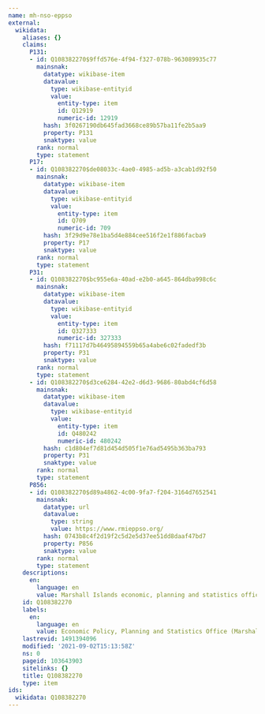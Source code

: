 ```yaml
---
name: mh-nso-eppso
external:
  wikidata:
    aliases: {}
    claims:
      P131:
      - id: Q108382270$9ffd576e-4f94-f327-078b-963089935c77
        mainsnak:
          datatype: wikibase-item
          datavalue:
            type: wikibase-entityid
            value:
              entity-type: item
              id: Q12919
              numeric-id: 12919
          hash: 3f0267190db645fad3668ce89b57ba11fe2b5aa9
          property: P131
          snaktype: value
        rank: normal
        type: statement
      P17:
      - id: Q108382270$de08033c-4ae0-4985-ad5b-a3cab1d92f50
        mainsnak:
          datatype: wikibase-item
          datavalue:
            type: wikibase-entityid
            value:
              entity-type: item
              id: Q709
              numeric-id: 709
          hash: 3f29d9e78e1ba5d4e884cee516f2e1f886facba9
          property: P17
          snaktype: value
        rank: normal
        type: statement
      P31:
      - id: Q108382270$bc955e6a-40ad-e2b0-a645-864dba998c6c
        mainsnak:
          datatype: wikibase-item
          datavalue:
            type: wikibase-entityid
            value:
              entity-type: item
              id: Q327333
              numeric-id: 327333
          hash: f71117d7b46495894559b65a4abe6c02fadedf3b
          property: P31
          snaktype: value
        rank: normal
        type: statement
      - id: Q108382270$d3ce6284-42e2-d6d3-9686-80abd4cf6d58
        mainsnak:
          datatype: wikibase-item
          datavalue:
            type: wikibase-entityid
            value:
              entity-type: item
              id: Q480242
              numeric-id: 480242
          hash: c1d804ef7d81d454d505f1e76ad5495b363ba793
          property: P31
          snaktype: value
        rank: normal
        type: statement
      P856:
      - id: Q108382270$d89a4862-4c00-9fa7-f204-3164d7652541
        mainsnak:
          datatype: url
          datavalue:
            type: string
            value: https://www.rmieppso.org/
          hash: 0743b8c4f2d19f2c5d2e5d37ee51dd8daaf47bd7
          property: P856
          snaktype: value
        rank: normal
        type: statement
    descriptions:
      en:
        language: en
        value: Marshall Islands economic, planning and statistics office
    id: Q108382270
    labels:
      en:
        language: en
        value: Economic Policy, Planning and Statistics Office (Marshall Islands)
    lastrevid: 1491394096
    modified: '2021-09-02T15:13:58Z'
    ns: 0
    pageid: 103643903
    sitelinks: {}
    title: Q108382270
    type: item
ids:
  wikidata: Q108382270
---
```

